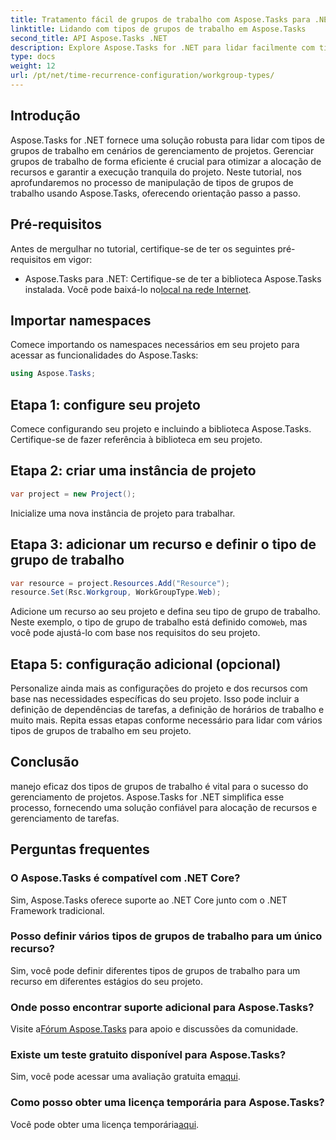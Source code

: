 ```yaml
---
title: Tratamento fácil de grupos de trabalho com Aspose.Tasks para .NET
linktitle: Lidando com tipos de grupos de trabalho em Aspose.Tasks
second_title: API Aspose.Tasks .NET
description: Explore Aspose.Tasks for .NET para lidar facilmente com tipos de grupos de trabalho em seu projeto. Otimize a alocação de recursos e aprimore o gerenciamento de projetos.
type: docs
weight: 12
url: /pt/net/time-recurrence-configuration/workgroup-types/
---
```

## Introdução
Aspose.Tasks for .NET fornece uma solução robusta para lidar com tipos de grupos de trabalho em cenários de gerenciamento de projetos. Gerenciar grupos de trabalho de forma eficiente é crucial para otimizar a alocação de recursos e garantir a execução tranquila do projeto. Neste tutorial, nos aprofundaremos no processo de manipulação de tipos de grupos de trabalho usando Aspose.Tasks, oferecendo orientação passo a passo.
## Pré-requisitos
Antes de mergulhar no tutorial, certifique-se de ter os seguintes pré-requisitos em vigor:
-  Aspose.Tasks para .NET: Certifique-se de ter a biblioteca Aspose.Tasks instalada. Você pode baixá-lo no[local na rede Internet](https://releases.aspose.com/tasks/net/).
## Importar namespaces
Comece importando os namespaces necessários em seu projeto para acessar as funcionalidades do Aspose.Tasks:
```csharp
using Aspose.Tasks;
```
## Etapa 1: configure seu projeto
Comece configurando seu projeto e incluindo a biblioteca Aspose.Tasks. Certifique-se de fazer referência à biblioteca em seu projeto.
## Etapa 2: criar uma instância de projeto
```csharp
var project = new Project();
```
Inicialize uma nova instância de projeto para trabalhar.
## Etapa 3: adicionar um recurso e definir o tipo de grupo de trabalho
```csharp
var resource = project.Resources.Add("Resource");
resource.Set(Rsc.Workgroup, WorkGroupType.Web);
```
 Adicione um recurso ao seu projeto e defina seu tipo de grupo de trabalho. Neste exemplo, o tipo de grupo de trabalho está definido como`Web`, mas você pode ajustá-lo com base nos requisitos do seu projeto.
## Etapa 5: configuração adicional (opcional)
Personalize ainda mais as configurações do projeto e dos recursos com base nas necessidades específicas do seu projeto. Isso pode incluir a definição de dependências de tarefas, a definição de horários de trabalho e muito mais.
Repita essas etapas conforme necessário para lidar com vários tipos de grupos de trabalho em seu projeto.
## Conclusão
manejo eficaz dos tipos de grupos de trabalho é vital para o sucesso do gerenciamento de projetos. Aspose.Tasks for .NET simplifica esse processo, fornecendo uma solução confiável para alocação de recursos e gerenciamento de tarefas.
## Perguntas frequentes
### O Aspose.Tasks é compatível com .NET Core?
Sim, Aspose.Tasks oferece suporte ao .NET Core junto com o .NET Framework tradicional.
### Posso definir vários tipos de grupos de trabalho para um único recurso?
Sim, você pode definir diferentes tipos de grupos de trabalho para um recurso em diferentes estágios do seu projeto.
### Onde posso encontrar suporte adicional para Aspose.Tasks?
 Visite a[Fórum Aspose.Tasks](https://forum.aspose.com/c/tasks/15) para apoio e discussões da comunidade.
### Existe um teste gratuito disponível para Aspose.Tasks?
 Sim, você pode acessar uma avaliação gratuita em[aqui](https://releases.aspose.com/).
### Como posso obter uma licença temporária para Aspose.Tasks?
 Você pode obter uma licença temporária[aqui](https://purchase.aspose.com/temporary-license/).